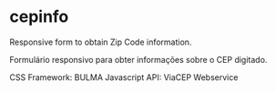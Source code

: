# cepinfo
Responsive form to obtain Zip Code information.

Formulário responsivo para obter informações sobre o CEP digitado.

CSS Framework: BULMA
Javascript API: ViaCEP Webservice
